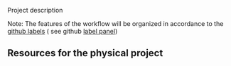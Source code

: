 Project description

Note: The features of the workflow will be organized in accordance to the  [github labels](https://github.com/IALSA/IALSA-2015-Portland/blob/master/projects/github_labels.md) ( see github [label panel](https://github.com/IALSA/IALSA-2015-Portland/labels)) 

## Resources for the **physical** project

